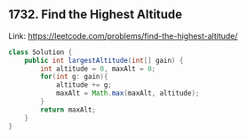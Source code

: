 ## 1732. Find the Highest Altitude
Link: https://leetcode.com/problems/find-the-highest-altitude/

```java
class Solution {
    public int largestAltitude(int[] gain) {
        int altitude = 0, maxAlt = 0;
        for(int g: gain){
            altitude += g;
            maxAlt = Math.max(maxAlt, altitude);
        }
        return maxAlt;
    }
}

```